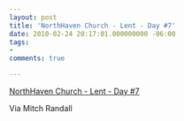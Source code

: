 ```yaml
---
layout: post
title: 'NorthHaven Church - Lent - Day #7'
date: 2010-02-24 20:17:01.000000000 -06:00
tags:
- 
comments: true

---
```

<p><a href="http://www.northhavenchurch.net/index.php?option=com_content&amp;task=view&amp;id=961&amp;Itemid=29">NorthHaven Church - Lent - Day #7</a>
<div class="link_description">
<p>Via Mitch Randall</p>
</div>
